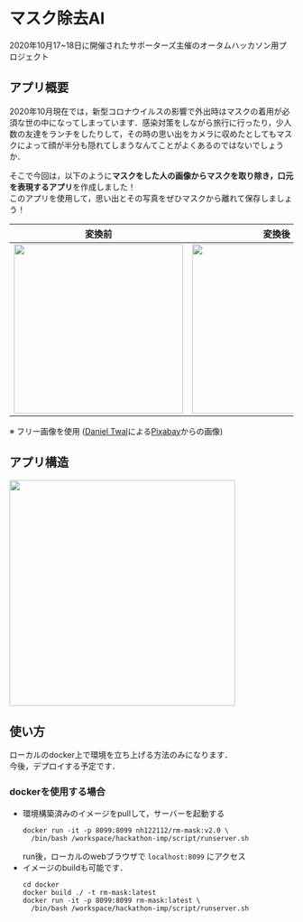 # マスク除去AI

2020年10月17~18日に開催されたサポーターズ主催のオータムハッカソン用プロジェクト

## アプリ概要

2020年10月現在では，新型コロナウイルスの影響で外出時はマスクの着用が必須な世の中になってしまっています．感染対策をしながら旅行に行ったり，少人数の友達をランチをしたりして，その時の思い出をカメラに収めたとしてもマスクによって顔が半分も隠れてしまうなんてことがよくあるのではないでしょうか．

そこで今回は，以下のように**マスクをした人の画像からマスクを取り除き，口元を表現するアプリ**を作成しました！  
このアプリを使用して，思い出とその写真をぜひマスクから離れて保存しましょう！

| 変換前 | 変換後 |
| ---- | ---- |
| <img src="https://dl.dropboxusercontent.com/s/ynpe3gc730qa8fw/sample_before.jpg?dl=0" width="300"> | <img src="https://dl.dropboxusercontent.com/s/ha458caeh8p56os/sample_after.jpg?dl=0" width="300"> |

※ フリー画像を使用 (<a href="https://pixabay.com/ja/users/danieltwal-6963113/?utm_source=link-attribution&amp;utm_medium=referral&amp;utm_campaign=image&amp;utm_content=5178786">Daniel Twal</a>による<a href="https://pixabay.com/ja/?utm_source=link-attribution&amp;utm_medium=referral&amp;utm_campaign=image&amp;utm_content=5178786">Pixabay</a>からの画像)

## アプリ構造
<img src="https://dl.dropboxusercontent.com/s/nxaabelksszdk56/overview.png?dl=0" width="400">

## 使い方
ローカルのdocker上で環境を立ち上げる方法のみになります．  
今後，デプロイする予定です．

### dockerを使用する場合

- 環境構築済みのイメージをpullして，サーバーを起動する
  ```
  docker run -it -p 8099:8099 nh122112/rm-mask:v2.0 \
    /bin/bash /workspace/hackathon-imp/script/runserver.sh
  ```
  run後，ローカルのwebブラウザで `localhost:8099` にアクセス
- イメージのbuildも可能です．
  ```
  cd docker
  docker build ./ -t rm-mask:latest
  docker run -it -p 8099:8099 rm-mask:latest \
    /bin/bash /workspace/hackathon-imp/script/runserver.sh
  ```
